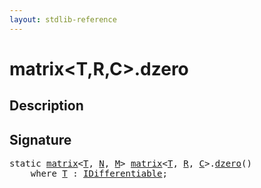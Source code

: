 ```yaml
---
layout: stdlib-reference
---
```


# matrix\<T,R,C\>\.dzero

## Description





## Signature 

<pre>
<span class='code_keyword'>static</span> <a href="../types/matrix/index" class="code_type">matrix</a>&lt;<a href="" class="code_type">T</a>, <a href="../types/matrix/index#decl-N" class="code_var">N</a>, <a href="../types/matrix/index#decl-M" class="code_var">M</a>&gt; <a href="../types/matrix/index" class="code_type">matrix</a>&lt;<a href="" class="code_type">T</a>, <a href="../types/matrix/index#decl-R" class="code_var">R</a>, <a href="../types/matrix/index#decl-C" class="code_var">C</a>&gt;.<a href="dzero">dzero</a>()
    <span class='code_keyword'>where</span> <a href="" class="code_type">T</a> : <a href="../interfaces/idifferentiable-01/index" class="code_type">IDifferentiable</a>;

</pre>

